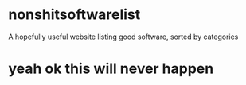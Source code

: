 # nonshitsoftwarelist
A hopefully useful website listing good software, sorted by categories

# yeah ok this will never happen
